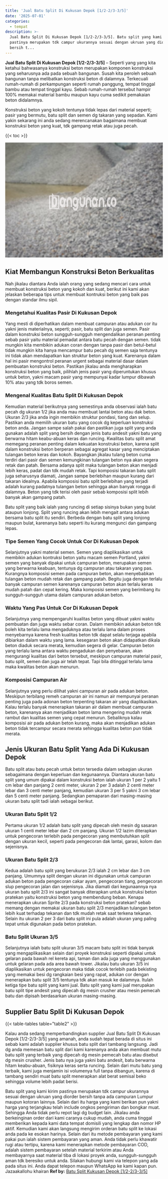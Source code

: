 ```yaml
---
title: 'Jual Batu Split Di Kukusan Depok [1/2-2/3-3/5]'
date: '2025-07-01'
categories:
  - tempat
description: >-
  Jual Batu Split Di Kukusan Depok [1/2-2/3-3/5]. Batu split yang kami kirim
  pastinya merupakan tdk campur ukurannya sesuai dengan ukruan yang diorder
  bersih t...
---
```


**Jual Batu Split Di Kukusan Depok \[1/2-2/3-3/5\]** – Seperti yang yang kita ketahui bahwasanya konstruksi beton merupakan komponen konstruksi yang seharusnya ada pada sebuah bangunan. Susah kita peroleh sebuah bangunan tanpa melibatkan konstruksi beton di dalamnya. Terkecuali rumah-rumah di perkampungan seperti rumah panggung, tempat tinggal bambu atau tempat tinggal kayu. Sebab rumah-rumah tersebut hampir 100% memakai material bambu maupun kayu cuma sedikit pemakaian beton didalamnya.

Konstruksi beton yang kokoh tentunya tidak lepas dari material seperti; pasir yang bermutu, batu split dan semen dg takaran yang sepadan. Kami yakin sekarang ini anda sedang merencanakan bagaimana membuat konstruksi beton yang kuat, tdk gampang retak atau juga pecah.

{{< toc >}}

![Jual Batu Split Di Kukusan Depok [1/2-2/3-3/5]](/images/jual-batu-split-34.png)

## Kiat Membangun Konstruksi Beton Berkualitas

Nah jikalau diantara Anda ialah orang yang sedang mencari cara untuk membuat konstruksi beton yang kokoh dan kuat, berikut ini kami akan jelaskan beberapa tips untuk membuat kontruksi beton yang baik pas dengan standar ilmu sipil.

### Mengetahui Kualitas Pasir Di Kukusan Depok

Yang mesti di diperhatikan dalam membuat campuran atau adukan cor itu yakni jenis materialnya, seperti; pasir, batu split dan juga semen. Pasir dalam konstruksi beton sungguh-sungguh mengendalikan peranan penting sebab pasir yaitu material pemadat antara batu pecah dengan semen. tidak mungkin kita membikin adukan coran dengan tanpa pasir dan betul-betul tidak mungkin kita hanya mencampur batu pecah dg semen saja tentunya ini tidak akan mendapatkan kan struktur beton yang kuat. Karenanya dalam hal ini pasir mengontrol peranan urgent sebagai material dasar dalam pembuatan konstruksi beton. Pastikan jikalau anda mengharapkan konstruksi beton yang baik, pilihlah jenis pasir yang diperuntukan khusus untuk beton, yakni macam pasir yang mempunyai kadar lumpur dibawah 10% atau yang tdk boros semen.

### Mengenal Kualitas Batu Split Di Kukusan Depok

Kemudian material berikutnya yang semestinya anda observasi ialah batu pecah dg ukuran 1/2 jika anda mau membuat lantai beton atau dak beton. Ukuran 2/3 jika anda ingin membikin struktur pondasi, tiang dan selup. Pastikan anda memilih ukuran batu yang cocok dg keperluan konstruksi beton anda. Jangan sampe salah pakai dan pastikan juga split yang anda gunakan adalah split yang bersih dengan jenis batu andesit yakni batu yang berwarna hitam keabu-abuan keras dan runcing. Kwalitas batu split amat memegang peranan penting dalam kekuatan konstruksi beton, karena split dalam konstruksi beton berperan sebagai agregat kasar yang menciptakan tulangan beton keras dan kokoh. Bayangkan jikalau tulang beton cuma terdiri dari pasir dan semen kemungkinan tulangan beton nya akan segera retak dan patah. Bersama adanya split maka tulangan beton akan menjadi lebih keras, padat dan tdk mudah retak. Tapi komposisi takaran batu split juga seharusnya diamati, Jangan sampe berlebihan maupun kurang dari takaran idealnya. Apabila komposisi batu split berlebihan yang terjadi adalah kurang padatnya tulangan beton sehingga akan banyak rongga di dalamnya. Beton yang tdk terisi oleh pasir sebab komposisi split lebih banyak akan gampang patah.

Batu split yang baik ialah yang runcing di setiap sisinya bukan yang bulat ataupun lonjong. Split yang runcing akan lebih mengait antara adukan bersama batu split itu sendiri. Berbeda dengan batu split yang lonjong maupun bulat, karenanya batu seperti itu kurang mengunci dan gampang lepas.

### Tipe Semen Yang Cocok Untuk Cor Di Kukusan Depok

Selanjutnya yakni material semen. Semen yang diaplikasikan untuk membikin adukan kontruksi beton yaitu macam semen Portland, yakni semen yang banyak dipakai untuk campuran beton, merupakan semen yang berwarna keabuan, tentunya dg campuran atau takaran yang pas. Kurangnya komposisi semen pada campuran beton, akan menyebabkan tulangan beton mudah retak dan gampang patah. Begitu juga dengan terlalu banyak campuran semen karenanya campuran beton akan terlalu keras mudah patah dan cepat kering. Maka komposisi semen yang berimbang itu sungguh-sungguh utama dalam campuran adukan beton.

### Waktu Yang Pas Untuk Cor Di Kukusan Depok

Selanjutnya yang mempengaruhi kualitas beton yang dibuat yakni waktu pembuatan dan juga waktu sebar coran. Dalam membikin adukan beton tdk boleh kita terlalu lama mengaduknya atau terlalu lama dalam proses menyebarnya karena fresh kualitas beton tdk dapat selalu terjaga apabila dibiarkan dalam waktu yang lama. kesegaran beton akan didapatkan dikala beton diaduk secara merata, kemudian segera di gelar. Campuran beton yang terlalu lama antara waktu pengadukan dan penyebaran, akan mengurangi kualitas dari beton tersebut, meskipun campuran material pasir, batu split, semen dan juga air telah tepat. Tapi bila ditinggal terlalu lama maka kwalitas beton akan menurun.

### Komposisi Campuran Air

Selanjutnya yang perlu dilihat yakni campuran air pada adukan beton. Meskipun terbilang remeh campuran air ini namun air mempunyai peranan penting juga pada adonan beton terpenting takaran air yang diaplikasikan. Kalau terlalu banyak menerapkan takaran air dalam membuat campuran beton, karenanya akan menjadikan beton lama mengering mudah retak rambut dan kualitas semen yang cepat menurun. Sebaliknya kalau komposisi air pada adukan beton kurang, maka akan menjadikan adukan beton tidak tercampur secara merata sehingga kualitas beton pun tidak merata.

## Jenis Ukuran Batu Split Yang Ada Di Kukusan Depok

Batu split atau batu pecah untuk beton tersedia dalam sebagian ukuran sebagaimana dengan keperluan dan kegunaannya. Diantara ukuran batu split yang umum dipakai dalam konstruksi beton ialah ukuran 1 per 2 yaitu 1 cm lebar dan panjang 2 centi meter, ukuran 2 per 3 adalah 2 centi meter lebar dan 3 centi meter panjang, kemudian ukuran 3 per 5 yakni 3 cm lebar dan 5 centi meter panjang. Sedangkan pemaparan dari masing-masing ukuran batu split tadi ialah sebagai berikut.

### Ukuran Batu Split 1/2

Pertama ukuran 1/2 adalah batu split yang dipecah oleh mesin dg sasaran ukuran 1 centi meter lebar dan 2 cm panjang. Ukuran 1/2 lazim diterapkan untuk pengecoran terlebih pada pengecoran yang membutuhkan split dengan ukuran kecil, seperti pada pengecoran dak lantai, garasi, kolom dan sejenisnya.

### Ukuran Batu Split 2/3

Kedua adalah batu split yang berukuran 2/3 ialah 2 cm lebar dan 3 cm panjang. Umumnya split dengan ukuran ini digunakan untuk campuran adukan beton pada pengecoran cakar ayam, pengecoran tiang, pengecoran slup pengecoran jalan dan sejenisnya. Jika diamati dari kegunaannya nya ukuran batu split 2/3 ini sangat banyak diterapkan untuk konstruksi beton pratekan yaitu konstruksi beton yang membendung beban. Kenapa menerapkan ukuran Sprite 2/3 pada konstruksi beton pratekan? sebab memang dengan memakai ukuran batu split 2/3 menjadikan tulangan beton lebih kuat terhadap tekanan dan tdk mudah retak saat terkena tekanan. Selain itu ukuran 2 per 3 dari batu split ini pula adalah ukuran yang paling tepat untuk digunakan pada beton pratekan.

### Batu Split Ukuran 3/5

Selanjutnya ialah batu split ukuran 3/5 macam batu split ini tidak banyak yang mengaplikasikan selain dari proyek konstruksi seperti dipakai untuk gelaran pada bawah rel kereta api, taman dan ada juga yang menggunakan untuk gelaran pada ada area bawah tower. Jikalau batu ukuran 3/5 ini diaplikasikan untuk pengecoran maka tidak cocok terlebih pada bekisting yang memakai besi dg rangkaian besi yang rapat, adukan cor dengan menerapkan batu split 3/5 tentunya tdk akan masuk ke dalamnya. Itulah ketiga tipe batu split yang kami jual. Batu split yang kami jual merupakan batu split tipe andesit yang dipecah dg mesin crusher atau mesin pemecah batu dan dipisah berdasarkan ukuran masing-masing.

## Supplier Batu Split Di Kukusan Depok

{{< table-tables table="table2" >}}

Kalau anda sedang memperbandingkan supplier Jual Batu Split Di Kukusan Depok \[1/2-2/3-3/5\] yang amanah, anda sudah tepat berada di situs ini sebab kami adalah supplier khusus batu split dari tambang langsung. Jadi dg anda memesan batu split dari kami karenanya anda akan membuat mutu batu split yang terbaik yang dipecah dg mesin pemecah batu atau disebut dg mesin crusher. Jenis batu nya juga yakni batu andesit, batu berwarna hitam keabu-abuan, fisiknya keras serta runcing. Selain dari mutu batu yang terbaik, kami juga menjamin isi volumenya full tanpa dibangun, karena di tambang sendiri muat batu split menerapkan alat berat semisal beko sehingga volume lebih padat berisi.

Batu split yang kami kirim pastinya merupakan tdk campur ukurannya sesuai dengan ukruan yang diorder bersih tanpa ada campuran Lumpur maupun kotoran lainnya. Selain dari itu harga yang kami berikan pun yakni harga yang terjangkau telah include ongkos pengiriman dan bongkar muat. Sehingga Anda tidak perlu repot lagi dg budget lain. Jikalau anda berkeinginan order dari kami caranya cukup mudah, anda cuma tinggal memberikan kepada kami data tempat domisili yang lengkap dan nomor HP aktif. Kemudian kami akan langsung mengirim orderan batu split ke lokasi anda pada ke esokan harinya. Selain dari itu metode pembayaran yang kami pakai pun ialah sistem pembayaran yang aman. Anda tidak perlu khawatir rugi atau tertipu, karena kami menerapkan metode pembayaran COD, adalah sistem pembayaran setelah material terkirim atau Anda membayarnya saat material tiba di lokasi proyek anda, sungguh-sungguh aman tdk beresiko untuk anda. Silakan hubungi kami via telepon yang ada pada situs ini. Anda dapat telepon maupun WhatsApp ke kami kapan pun. Jazaakallohu khairan
**Ref by:** [Batu Split Kukusan Depok [1/2-2/3-3/5]](https://id.wikipedia.org/wiki/Batu)
